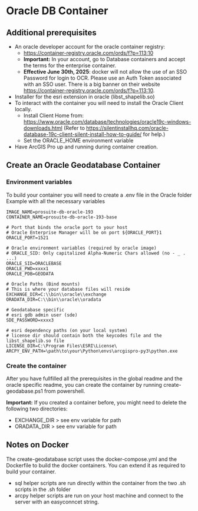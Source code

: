 # Oracle DB Container
## Additional prerequisites
- An oracle developer account for the oracle container registry:
    - https://container-registry.oracle.com/ords/f?p=113:10
    - **Important:** In your account, go to Database containers and accept the terms for the enterprise container.
    - **Effective June 30th, 2025**: docker will not allow the use of an SSO Password for login to OCR. Please use an Auth Token associated with an SSO user. There is a big banner on their website https://container-registry.oracle.com/ords/f?p=113:10.
- Installer for the esri extension in oracle (libst_shapelib.so)
- To interact with the container you will need to install the Oracle Client locally.
    - Install Client Home from: https://www.oracle.com/database/technologies/oracle19c-windows-downloads.html (Refer to https://silentinstallhq.com/oracle-database-19c-client-silent-install-how-to-guide/ for help.)
    - Set the ORACLE_HOME environment variable
- Have ArcGIS Pro up and running during container creation.

## Create an Oracle Geodatabase Container

### Environment variables
To build your container you will need to create a .env file in the Oracle folder
Example with all the necessary variables
```
IMAGE_NAME=prosuite-db-oracle-193
CONTAINER_NAME=prosuite-db-oracle-193-base

# Port that binds the oracle port to your host
# Oracle Enterprise Manager will be on port ${ORACLE_PORT}1
ORACLE_PORT=1521

# Oracle environment variables (required by oracle image)
# ORACLE_SID: Only capitalized Alpha-Numeric Chars allowed (no - _ . ...)
ORACLE_SID=ORACLEBASE
ORACLE_PWD=xxxx1
ORACLE_PDB=GEODATA

# Oracle Paths (Bind mounts)
# This is where your database files will reside
EXCHANGE_DIR=C:\\bin\\oracle\\exchange
ORADATA_DIR=C:\\bin\\oracle\\oradata

# Geodatabase specific
# esri gdb admin user (sde)
SDE_PASSWORD=xxxx3

# esri dependency paths (on your local system)
# license dir should contain both the keycodes file and the libst_shapelib.so file
LICENSE_DIR=C:\Program Files\ESRI\License\
ARCPY_ENV_PATH=\path\to\your\Python\envs\arcgispro-py3\python.exe
```
### Create the container
After you have fullfilled all the prerequisites in the global readme and the oracle specific readme, you can create the container by running create-geodabase.ps1 from powershell.

**Important:** If you created a container before, you might need to delete the following two directories:
- EXCHANGE_DIR > see env variable for path
- ORADATA_DIR > see env variable for path

## Notes on Docker
The create-geodatabase script uses the docker-compose.yml and the Dockerfile to build the docker containers. You can extend it as required to build your container.

- sql helper scripts are run directly within the container from the two .sh scripts in the .sh folder
- arcpy helper scripts are run on your host machine and connect to the server with an easyconncet string.

